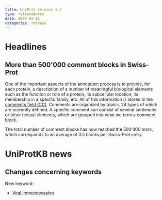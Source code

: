 ```yaml
---
title: UniProt release 1.4
type: releaseNotes
date: 2004-03-01
categories: release
---
```


# Headlines

## More than 500'000 comment blocks in Swiss-Prot

One of the important aspects of the annotation process is to provide, for each protein, a description of a number of meaningful biological elements such as the function or role of a protein, its subcellular location, its membership in a specific family, etc. All of this information is stored in the [comments field (CC)](https://ftp.uniprot.org/pub/databases/uniprot/current_release/knowledgebase/complete/docs/userman.htm#CC_line). Comments are organized by topics, 24 types of which are currently defined. A specific comment can consist of several sentences or other textual elements, which are grouped into what we term a comment block.

The total number of comment blocks has now reached the 500'000 mark, which corresponds to an average of 3.5 blocks per Swiss-Prot entry.

# UniProtKB news

## Changes concerning keywords

New keyword:

-   [Viral immunoevasion](https://www.uniprot.org/keywords/KW-0899)
